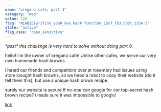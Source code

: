 ```yaml
---
name: "oregano cafe, part 1"
category: "Web"
value: 120
flag: "NEWBIE{wriTinG_y0uR_0wn_ha5#_fuNcTi0N_iSnT_th3_b3St_id3A!}"
state: "active"
flag_case: "case_sensitive"
---
```


*\*psst\* this challenge is very hard to solve without doing part 0.* 

hello! i'm the owner of oregano cafe! Unlike other cafes, we serve our very own homemade hash browns.

i heard our friends and competitors over at rosemary had issues using store-bought hash browns, so we hired a robot to copy their website (dont tell them this), but use a unique hash brown recipe.

surely our website is secure if no-one can google for our top-secret hash brown recipe? i made sure it was impossible to google!

[link](https://oregano-cafe.ctf.unswsecurity.com/)
